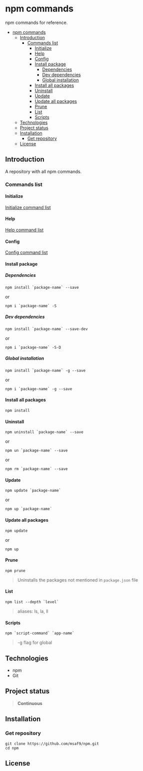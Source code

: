 # npm commands
npm commands  for reference.

- [npm commands](#npm-commands)
  - [Introduction](#introduction)
    - [Commands list](#commands-list)
      - [Initialize](#initialize)
      - [Help](#help)
      - [Config](#config)
      - [Install package](#install-package)
        - [Dependencies](#dependencies)
        - [Dev dependencies](#dev-dependencies)
        - [Global installation](#global-installation)
      - [Install all packages](#install-all-packages)
      - [Uninstall](#uninstall)
      - [Update](#update)
      - [Update all packages](#update-all-packages)
      - [Prune](#prune)
      - [List](#list)
      - [Scripts](#scripts)
  - [Technologies](#technologies)
  - [Project status](#project-status)
  - [Installation](#installation)
    - [Get repository](#get-repository)
  - [License](#license)

## Introduction
A repository with all npm commands.

### Commands list
#### Initialize
[Initialize command list](INITIALIZE.md "Initialize Commands")

#### Help
[Help command list](HELP.md "Help Commands")

#### Config
[Config command list](CONFIG.md "Config Commands")

#### Install package
##### Dependencies
```npm
npm install `package-name` --save
```
or
```npm
npm i `package-name` -S
```
##### Dev dependencies
```npm
npm install `package-name` --save-dev
```
or
```npm
npm i `package-name` -S-D
```
##### Global installation
```npm
npm install `package-name` -g --save
```
or
```npm
npm i `package-name` -g --save
```

#### Install all packages
```npm
npm install
```

#### Uninstall
```npm
npm uninstall `package-name` --save
```
or
```npm
npm un `package-name` --save
```
or
```npm
npm rm `package-name` --save
```

#### Update
```npm
npm update `package-name`
```
or
```npm
npm up `package-name`
```

#### Update all packages
```npm
npm update
```
or
```npm
npm up
```

#### Prune
```npm
npm prune
```
> Uninstalls the packages not mentioned in `package.json` file

#### List
```npm
npm list --depth `level`
```
> aliases: ls, la, ll


#### Scripts
```npm
npm `script-command` `app-name`
```

> -g flag for global

## Technologies
- npm
- Git

## Project status
> **Continuous**

## Installation
### Get repository
```git
git clone https://github.com/msaf9/npm.git
cd npm
```

## License
